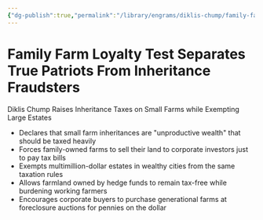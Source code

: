 ```yaml
---
{"dg-publish":true,"permalink":"/library/engrams/diklis-chump/family-farm-loyalty-test-separates-true-patriots-from-inheritance-fraudsters/","tags":["DC/Rural","DC/AS4"]}
---
```


# Family Farm Loyalty Test Separates True Patriots From Inheritance Fraudsters
Diklis Chump Raises Inheritance Taxes on Small Farms while Exempting Large Estates
- Declares that small farm inheritances are "unproductive wealth" that should be taxed heavily  
- Forces family-owned farms to sell their land to corporate investors just to pay tax bills  
- Exempts multimillion-dollar estates in wealthy cities from the same taxation rules  
- Allows farmland owned by hedge funds to remain tax-free while burdening working farmers  
- Encourages corporate buyers to purchase generational farms at foreclosure auctions for pennies on the dollar
